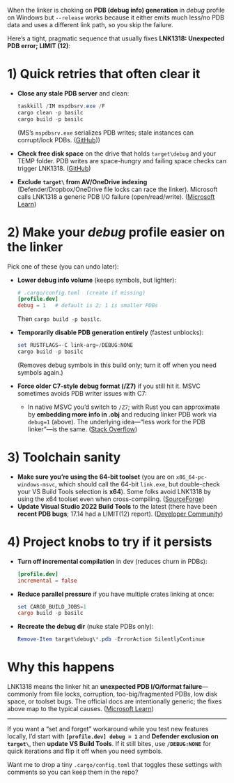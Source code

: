 When the linker is choking on **PDB (debug info) generation** in *debug* profile on Windows but `--release` works because it either emits much less/no PDB data and uses a different link path, so you skip the failure.

Here’s a tight, pragmatic sequence that usually fixes **LNK1318: Unexpected PDB error; LIMIT (12)**:

# 1) Quick retries that often clear it

* **Close any stale PDB server** and clean:

  ```powershell
  taskkill /IM mspdbsrv.exe /F
  cargo clean -p basilc
  cargo build -p basilc
  ```

  (MS’s `mspdbsrv.exe` serializes PDB writes; stale instances can corrupt/lock PDBs. ([GitHub][1]))

* **Check free disk space** on the drive that holds `target\debug` and your TEMP folder. PDB writes are space-hungry and failing space checks can trigger LNK1318. ([GitHub][2])

* **Exclude `target\` from AV/OneDrive indexing** (Defender/Dropbox/OneDrive file locks can race the linker). Microsoft calls LNK1318 a generic PDB I/O failure (open/read/write). ([Microsoft Learn][3])

# 2) Make your *debug* profile easier on the linker

Pick one of these (you can undo later):

* **Lower debug info volume** (keeps symbols, but lighter):

  ```toml
  # .cargo/config.toml  (create if missing)
  [profile.dev]
  debug = 1   # default is 2; 1 is smaller PDBs
  ```

  Then `cargo build -p basilc`.

* **Temporarily disable PDB generation entirely** (fastest unblocks):

  ```powershell
  set RUSTFLAGS=-C link-arg=/DEBUG:NONE
  cargo build -p basilc
  ```

  (Removes debug symbols in this build only; turn it off when you need symbols again.)

* **Force older C7-style debug format (/Z7)** if you still hit it. MSVC sometimes avoids PDB writer issues with C7:

    * In native MSVC you’d switch to `/Z7`; with Rust you can approximate by **embedding more info in .obj** and reducing linker PDB work via `debug=1` (above). The underlying idea—“less work for the PDB linker”—is the same. ([Stack Overflow][4])

# 3) Toolchain sanity

* **Make sure you’re using the 64-bit toolset** (you are on `x86_64-pc-windows-msvc`, which should call the 64-bit `link.exe`, but double-check your VS Build Tools selection is **x64**). Some folks avoid LNK1318 by using the x64 toolset even when cross-compiling. ([SourceForge][5])
* **Update Visual Studio 2022 Build Tools** to the latest (there have been **recent PDB bugs**; 17.14 had a LIMIT(12) report). ([Developer Community][6])

# 4) Project knobs to try if it persists

* **Turn off incremental compilation** in dev (reduces churn in PDBs):

  ```toml
  [profile.dev]
  incremental = false
  ```
* **Reduce parallel pressure** if you have multiple crates linking at once:

  ```powershell
  set CARGO_BUILD_JOBS=1
  cargo build -p basilc
  ```
* **Recreate the debug dir** (nuke stale PDBs only):

  ```powershell
  Remove-Item target\debug\*.pdb -ErrorAction SilentlyContinue
  ```

# Why this happens

LNK1318 means the linker hit an **unexpected PDB I/O/format failure**—commonly from file locks, corruption, too-big/fragmented PDBs, low disk space, or toolset bugs. The official docs are intentionally generic; the fixes above map to the typical causes. ([Microsoft Learn][3])

---

If you want a “set and forget” workaround while you test new features locally, I’d start with **`[profile.dev] debug = 1`** and **Defender exclusion on `target\`**, then **update VS Build Tools**. If it still bites, use **`/DEBUG:NONE`** for quick iterations and flip it off when you need symbols.

Want me to drop a tiny `.cargo/config.toml` that toggles these settings with comments so you can keep them in the repo?

[1]: https://github.com/rust-lang/rust/issues/33145?utm_source=chatgpt.com "MSVC: Spurious PDB error on the bots · Issue #33145"
[2]: https://github.com/actions/runner/issues/2491?utm_source=chatgpt.com "Windows runner failing with LNK1318 (disk full) during ..."
[3]: https://learn.microsoft.com/en-us/cpp/error-messages/tool-errors/linker-tools-error-lnk1318?view=msvc-170&utm_source=chatgpt.com "Linker Tools Error LNK1318"
[4]: https://stackoverflow.com/questions/4256524/lnk1318-unexpected-pdb-error-ok-0?utm_source=chatgpt.com "LNK1318: Unexpected PDB error; OK (0)"
[5]: https://sourceforge.net/p/owlnext/bugs/569/?utm_source=chatgpt.com "OWLMaker: PDB errors in x86 builds with Visual Studio 2022"
[6]: https://developercommunity.visualstudio.com/t/DD-1714p2-bug%3A-unexpected-PDB-error-LI/10873409?utm_source=chatgpt.com "DD 17.14p2 bug: unexpected PDB error, LIMIT (12), check ..."
